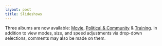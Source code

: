 ```yaml
---
layout: post
title: Slideshows
---
```


Three albums are now available: [Movie](https://www.keepandshare.com/photo4/17054/motion-picture?ifr=y), [Political & Community](https://www.keepandshare.com/photo4/17059/political-community-events?ifr=y) & [Training](https://www.keepandshare.com/photo4/17060/training?ifr=y). In addition to view modes, size, and speed adjustments via drop-down selections, comments may also be made on them.